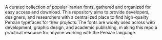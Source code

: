 A curated collection of popular Iranian fonts, gathered and organized for easy access and download.
This repository aims to provide developers, designers, and researchers with a centralized place to find high-quality Persian typefaces for their projects. 
The fonts are widely used across web development, graphic design, and academic publishing, m
aking this repo a practical resource for anyone working with the Persian language.
